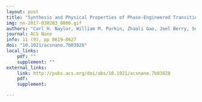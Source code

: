 ```yaml
---
layout: post
title: "Synthesis and Physical Properties of Phase-Engineered Transition Metal Dichalcogenide Monolayer Heterostructures"
img: nn-2017-038283_0006.gif
authors: "Carl H. Naylor, William M. Parkin, Zhaoli Gao, Joel Berry, Songsong Zhou, Qicheng Zhang, John Brandon McClimon, Liang Z. Tan, Christopher E. Kehayias, Meng-Qiang Zhao, Ram S. Gona, Robert W. Carpick, Andrew M. Rappe, David J. Srolovitz, Marija Drndic, and Alan T. Charlie Johnson"
journal: ACS Nano
info: 11 (9), pp 8619–8627
doi: "10.1021/acsnano.7b03828"
local_links:
    pdf: ""
    supplement: ""
external_links:
    link: http://pubs.acs.org/doi/abs/10.1021/acsnano.7b03828
    pdf:
    supplement:

---
```


<!--more-->
